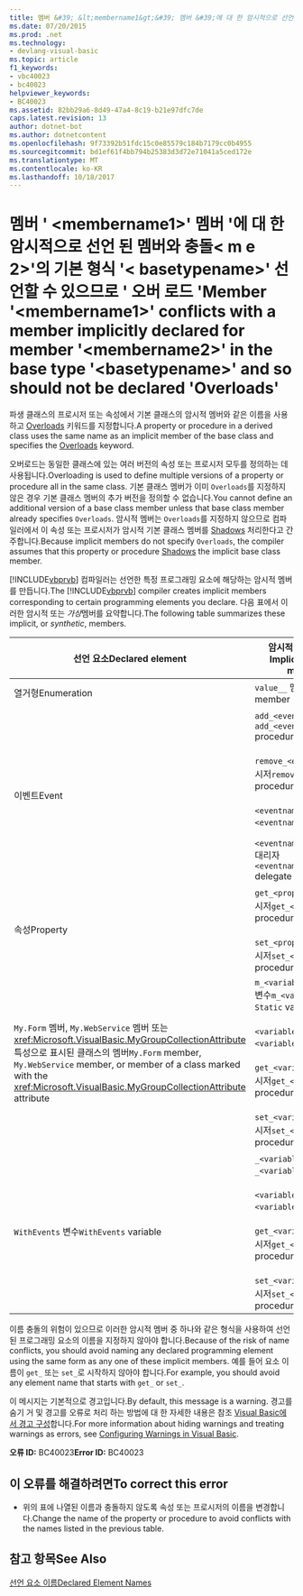```yaml
---
title: 멤버 &#39; &lt;membername1&gt;&#39; 멤버 &#39;에 대 한 암시적으로 선언 된 멤버와 충돌&lt; m e 2&gt;&#39;의 기본 형식 &#39;&lt; basetypename&gt;&#39; 선언할 수 있으므로 &#39; 오버 로드 &#39;
ms.date: 07/20/2015
ms.prod: .net
ms.technology:
- devlang-visual-basic
ms.topic: article
f1_keywords:
- vbc40023
- bc40023
helpviewer_keywords:
- BC40023
ms.assetid: 82bb29a6-8d49-47a4-8c19-b21e97dfc7de
caps.latest.revision: 13
author: dotnet-bot
ms.author: dotnetcontent
ms.openlocfilehash: 9f73392b51fdc15c0e85579c184b7179cc0b4955
ms.sourcegitcommit: bd1ef61f4bb794b25383d3d72e71041a5ced172e
ms.translationtype: MT
ms.contentlocale: ko-KR
ms.lasthandoff: 10/18/2017
---
```

# <a name="member-39ltmembername1gt39-conflicts-with-a-member-implicitly-declared-for-member-39ltmembername2gt39-in-the-base-type-39ltbasetypenamegt39-and-so-should-not-be-declared-39overloads39"></a><span data-ttu-id="1b307-102">멤버 &#39; &lt;membername1&gt;&#39; 멤버 &#39;에 대 한 암시적으로 선언 된 멤버와 충돌&lt; m e 2&gt;&#39;의 기본 형식 &#39;&lt; basetypename&gt;&#39; 선언할 수 있으므로 &#39; 오버 로드 &#39;</span><span class="sxs-lookup"><span data-stu-id="1b307-102">Member &#39;&lt;membername1&gt;&#39; conflicts with a member implicitly declared for member &#39;&lt;membername2&gt;&#39; in the base type &#39;&lt;basetypename&gt;&#39; and so should not be declared &#39;Overloads&#39;</span></span>
<span data-ttu-id="1b307-103">파생 클래스의 프로시저 또는 속성에서 기본 클래스의 암시적 멤버와 같은 이름을 사용하고 [Overloads](../../visual-basic/language-reference/modifiers/overloads.md) 키워드를 지정합니다.</span><span class="sxs-lookup"><span data-stu-id="1b307-103">A property or procedure in a derived class uses the same name as an implicit member of the base class and specifies the [Overloads](../../visual-basic/language-reference/modifiers/overloads.md) keyword.</span></span>  
  
 <span data-ttu-id="1b307-104">오버로드는 동일한 클래스에 있는 여러 버전의 속성 또는 프로시저 모두를 정의하는 데 사용됩니다.</span><span class="sxs-lookup"><span data-stu-id="1b307-104">Overloading is used to define multiple versions of a property or procedure all in the same class.</span></span> <span data-ttu-id="1b307-105">기본 클래스 멤버가 이미 `Overloads`를 지정하지 않은 경우 기본 클래스 멤버의 추가 버전을 정의할 수 없습니다.</span><span class="sxs-lookup"><span data-stu-id="1b307-105">You cannot define an additional version of a base class member unless that base class member already specifies `Overloads`.</span></span> <span data-ttu-id="1b307-106">암시적 멤버는 `Overloads`를 지정하지 않으므로 컴파일러에서 이 속성 또는 프로시저가 암시적 기본 클래스 멤버를 [Shadows](../../visual-basic/language-reference/modifiers/shadows.md) 처리한다고 간주합니다.</span><span class="sxs-lookup"><span data-stu-id="1b307-106">Because implicit members do not specify `Overloads`, the compiler assumes that this property or procedure [Shadows](../../visual-basic/language-reference/modifiers/shadows.md) the implicit base class member.</span></span>  
  
 <span data-ttu-id="1b307-107">[!INCLUDE[vbprvb](~/includes/vbprvb-md.md)] 컴파일러는 선언한 특정 프로그래밍 요소에 해당하는 암시적 멤버를 만듭니다.</span><span class="sxs-lookup"><span data-stu-id="1b307-107">The [!INCLUDE[vbprvb](~/includes/vbprvb-md.md)] compiler creates implicit members corresponding to certain programming elements you declare.</span></span> <span data-ttu-id="1b307-108">다음 표에서 이러한 암시적 또는 *가상*멤버를 요약합니다.</span><span class="sxs-lookup"><span data-stu-id="1b307-108">The following table summarizes these implicit, or *synthetic*, members.</span></span>  
  
|<span data-ttu-id="1b307-109">선언 요소</span><span class="sxs-lookup"><span data-stu-id="1b307-109">Declared element</span></span>|<span data-ttu-id="1b307-110">암시적으로 만든 멤버</span><span class="sxs-lookup"><span data-stu-id="1b307-110">Implicitly created members</span></span>|  
|----------------------|--------------------------------|  
|<span data-ttu-id="1b307-111">열거형</span><span class="sxs-lookup"><span data-stu-id="1b307-111">Enumeration</span></span>|<span data-ttu-id="1b307-112">`value__` 멤버</span><span class="sxs-lookup"><span data-stu-id="1b307-112">`value__` member</span></span>|  
|<span data-ttu-id="1b307-113">이벤트</span><span class="sxs-lookup"><span data-stu-id="1b307-113">Event</span></span>|<span data-ttu-id="1b307-114">`add_<eventname>` 프로시저</span><span class="sxs-lookup"><span data-stu-id="1b307-114">`add_<eventname>` procedure</span></span><br /><br /> <span data-ttu-id="1b307-115">`remove_<eventname>` 프로시저</span><span class="sxs-lookup"><span data-stu-id="1b307-115">`remove_<eventname>` procedure</span></span><br /><br /> <span data-ttu-id="1b307-116">`<eventname>Event` 필드</span><span class="sxs-lookup"><span data-stu-id="1b307-116">`<eventname>Event` field</span></span><br /><br /> <span data-ttu-id="1b307-117">`<eventname>EventHandler` 대리자</span><span class="sxs-lookup"><span data-stu-id="1b307-117">`<eventname>EventHandler` delegate</span></span>|  
|<span data-ttu-id="1b307-118">속성</span><span class="sxs-lookup"><span data-stu-id="1b307-118">Property</span></span>|<span data-ttu-id="1b307-119">`get_<propertyname>` 프로시저</span><span class="sxs-lookup"><span data-stu-id="1b307-119">`get_<propertyname>` procedure</span></span><br /><br /> <span data-ttu-id="1b307-120">`set_<propertyname>` 프로시저</span><span class="sxs-lookup"><span data-stu-id="1b307-120">`set_<propertyname>` procedure</span></span>|  
|<span data-ttu-id="1b307-121">`My.Form` 멤버, `My.WebService` 멤버 또는 <xref:Microsoft.VisualBasic.MyGroupCollectionAttribute> 특성으로 표시된 클래스의 멤버</span><span class="sxs-lookup"><span data-stu-id="1b307-121">`My.Form` member, `My.WebService` member, or member of a class marked with the <xref:Microsoft.VisualBasic.MyGroupCollectionAttribute> attribute</span></span>|<span data-ttu-id="1b307-122">`m_<variablename>` `Static` 변수</span><span class="sxs-lookup"><span data-stu-id="1b307-122">`m_<variablename>` `Static` variable</span></span><br /><br /> <span data-ttu-id="1b307-123">`<variablename>` 속성</span><span class="sxs-lookup"><span data-stu-id="1b307-123">`<variablename>` property</span></span><br /><br /> <span data-ttu-id="1b307-124">`get_<variablename>` 프로시저</span><span class="sxs-lookup"><span data-stu-id="1b307-124">`get_<variablename>` procedure</span></span><br /><br /> <span data-ttu-id="1b307-125">`set_<variablename>` 프로시저</span><span class="sxs-lookup"><span data-stu-id="1b307-125">`set_<variablename>` procedure</span></span>|  
|<span data-ttu-id="1b307-126">`WithEvents` 변수</span><span class="sxs-lookup"><span data-stu-id="1b307-126">`WithEvents` variable</span></span>|<span data-ttu-id="1b307-127">`_<variablename>` 변수</span><span class="sxs-lookup"><span data-stu-id="1b307-127">`_<variablename>` variable</span></span><br /><br /> <span data-ttu-id="1b307-128">`<variablename>` 속성</span><span class="sxs-lookup"><span data-stu-id="1b307-128">`<variablename>` property</span></span><br /><br /> <span data-ttu-id="1b307-129">`get_<variablename>` 프로시저</span><span class="sxs-lookup"><span data-stu-id="1b307-129">`get_<variablename>` procedure</span></span><br /><br /> <span data-ttu-id="1b307-130">`set_<variablename>` 프로시저</span><span class="sxs-lookup"><span data-stu-id="1b307-130">`set_<variablename>` procedure</span></span>|  
  
 <span data-ttu-id="1b307-131">이름 충돌의 위험이 있으므로 이러한 암시적 멤버 중 하나와 같은 형식을 사용하여 선언된 프로그래밍 요소의 이름을 지정하지 않아야 합니다.</span><span class="sxs-lookup"><span data-stu-id="1b307-131">Because of the risk of name conflicts, you should avoid naming any declared programming element using the same form as any one of these implicit members.</span></span> <span data-ttu-id="1b307-132">예를 들어 요소 이름이 `get_` 또는 `set_`로 시작하지 않아야 합니다.</span><span class="sxs-lookup"><span data-stu-id="1b307-132">For example, you should avoid any element name that starts with `get_` or `set_`.</span></span>  
  
 <span data-ttu-id="1b307-133">이 메시지는 기본적으로 경고입니다.</span><span class="sxs-lookup"><span data-stu-id="1b307-133">By default, this message is a warning.</span></span> <span data-ttu-id="1b307-134">경고를 숨기 거 및 경고를 오류로 처리 하는 방법에 대 한 자세한 내용은 참조 [Visual Basic에서 경고 구성](/visualstudio/ide/configuring-warnings-in-visual-basic)합니다.</span><span class="sxs-lookup"><span data-stu-id="1b307-134">For more information about hiding warnings and treating warnings as errors, see [Configuring Warnings in Visual Basic](/visualstudio/ide/configuring-warnings-in-visual-basic).</span></span>  
  
 <span data-ttu-id="1b307-135">**오류 ID:** BC40023</span><span class="sxs-lookup"><span data-stu-id="1b307-135">**Error ID:** BC40023</span></span>  
  
## <a name="to-correct-this-error"></a><span data-ttu-id="1b307-136">이 오류를 해결하려면</span><span class="sxs-lookup"><span data-stu-id="1b307-136">To correct this error</span></span>  
  
-   <span data-ttu-id="1b307-137">위의 표에 나열된 이름과 충돌하지 않도록 속성 또는 프로시저의 이름을 변경합니다.</span><span class="sxs-lookup"><span data-stu-id="1b307-137">Change the name of the property or procedure to avoid conflicts with the names listed in the previous table.</span></span>  
  
## <a name="see-also"></a><span data-ttu-id="1b307-138">참고 항목</span><span class="sxs-lookup"><span data-stu-id="1b307-138">See Also</span></span>  
 [<span data-ttu-id="1b307-139">선언 요소 이름</span><span class="sxs-lookup"><span data-stu-id="1b307-139">Declared Element Names</span></span>](../../visual-basic/programming-guide/language-features/declared-elements/declared-element-names.md)
